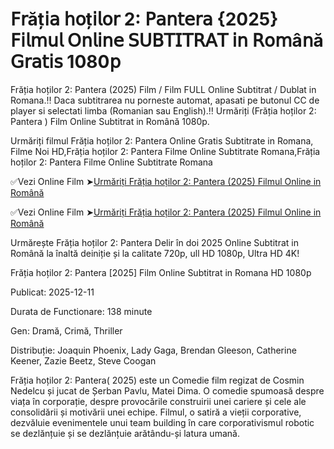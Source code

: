 # 𝖥𝗋ăț𝗂𝖺 𝗁𝗈ț𝗂𝗅𝗈𝗋 2: 𝖯𝖺𝗇𝗍𝖾𝗋𝖺 {2025} 𝖥𝗂𝗅𝗆𝗎𝗅 𝖮𝗇𝗅𝗂𝗇𝖾 𝖲𝖴𝖡𝖳𝖨𝖳𝖱𝖠𝖳 𝗂𝗇 𝖱𝗈𝗆â𝗇ă 𝖦𝗋𝖺𝗍𝗂𝗌 1080𝗉

Frăția hoților 2: Pantera (2025) Film / Film FULL Online Subtitrat / Dublat in Romana.️‼️ Daca subtitrarea nu porneste automat, apasati pe butonul CC de player si selectati limba (Romanian sau English).️‼️ Urmăriți (Frăția hoților 2: Pantera ) Film Online Subtitrat in Română 1080p.

Urmăriți filmul Frăția hoților 2: Pantera Online Gratis Subtitrate in Romana, Filme Noi HD,Frăția hoților 2: Pantera Filme Online Subtitrate Romana,Frăția hoților 2: Pantera Filme Online Subtitrate Romana

✅Vezi Online Film ➤[Urmăriți Frăția hoților 2: Pantera (2025) Filmul Online in Română](https://t.co/rs0k3pruUD)

✅Vezi Online Film ➤[Urmăriți Frăția hoților 2: Pantera (2025) Filmul Online in Română](https://t.co/rs0k3pruUD)

Urmărește Frăția hoților 2: Pantera Delir în doi 2025 Online Subtitrat in Română la înaltă deiniție și la calitate 720p, ull HD 1080p, Ultra HD 4K!

Frăția hoților 2: Pantera [2025] Film Online Subtitrat in Romana HD 1080p

Publicat: 2025-12-11

Durata de Functionare: 138 minute

Gen: Dramă, Crimă, Thriller 

Distribuție: Joaquin Phoenix, Lady Gaga, Brendan Gleeson, Catherine Keener, Zazie Beetz, Steve Coogan 

Frăția hoților 2: Pantera( 2025) este un Comedie film regizat de Cosmin Nedelcu și jucat de Șerban Pavlu, Matei Dima. O comedie spumoasă despre viața în corporație, despre provocările construirii unei cariere și cele ale consolidării și motivării unei echipe. Filmul, o satiră a vieții corporative, dezvăluie evenimentele unui team building în care corporativismul robotic se dezlănțuie și se dezlănțuie arătându-și latura umană.
